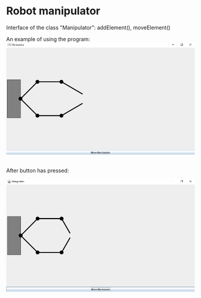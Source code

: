 # Robot manipulator
Interface of the class "Manipulator":
addElement(), moveElement()

An example of using the program:<br/>
![Program Example 1](/images/programExample1.png)<br/><br/>

After button has pressed: 

![Program Example 2](/images/programExample2.png)<br/><br/>
